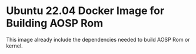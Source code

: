 # Ubuntu 22.04 Docker Image for Building AOSP Rom
This image already include the dependencies needed to build AOSP Rom or kernel.
